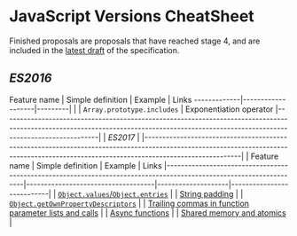 # JavaScript Versions CheatSheet

Finished proposals are proposals that have reached stage 4, and are included in the [latest draft](https://tc39.github.io/ecma262/) of the specification.


*ES2016*
------------------------------
Feature name | Simple definition | Example | Links
-------------|-------------------|---------|      |
| `Array.prototype.includes`
|  Exponentiation operator 
|---------------------------------------------------------------------------------------------------------------------------------------------------------------------------------------|
|                                                                                       *ES2017*                                                                                        |
|---------------------------------------------------------------------------------------------------------------------------------------------------------------------------------------|
| Feature name                                                                                                       | Simple definition                  | Example | Links
|--------------------------------------------------------------------------------------------------------------------|------------------------------------|--------------------|---------------------------|
| [`Object.values`/`Object.entries`](http://exploringjs.com/es2016-es2017/ch_object-entries-object-values.html)                         | 
| [String padding](http://exploringjs.com/es2016-es2017/ch_string-padding.html)                                            | 
| [`Object.getOwnPropertyDescriptors`](https://github.com/ljharb/proposal-object-getownpropertydescriptors)          | 
| [Trailing commas in function parameter lists and calls](https://github.com/tc39/proposal-trailing-function-commas) | 
| [Async functions](https://github.com/tc39/ecmascript-asyncawait)                                                   | 
| [Shared memory and atomics](https://github.com/tc39/ecmascript_sharedmem)                                          | 


